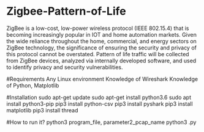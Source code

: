 # Zigbee-Pattern-of-Life

ZigBee is a low-cost, low-power wireless protocol (IEEE 802.15.4) that is becoming increasingly popular in IOT and home automation markets.  Given the wide reliance throughout the home, commercial, and energy sectors on ZigBee technology, the significance of ensuring the security and privacy of this protocol cannot be overstated. Pattern of life traffic will be collected from ZigBee devices, analyzed via internally developed software, and used to identify privacy and security vulnerabilities.

#Requirements
Any Linux environment
Knowledge of Wireshark
Knowledge of Python, Matplotlib

#Installation
sudo apt-get update
sudo apt-get install python3.6
sudo apt install python3-pip
pip3 install python-csv
pip3 install pyshark
pip3 install matplotlib
pip3 install thread

#How to run it?
python3 program_file, parameter2_pcap_name
python3 <filename>.py <pcap>

